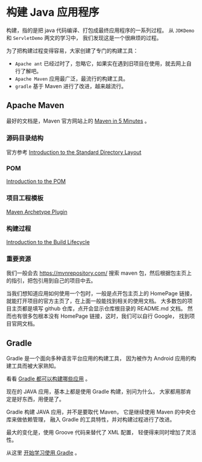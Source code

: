 #  构建 Java 应用程序

构建，指的是把 java 代码编译、打包成最终应用程序的一系列过程。
从 `JDKDemo` 和 `ServletDemo` 两文的学习中，
我们发现这是一个很麻烦的过程。

为了把构建过程变得容易，大家创建了专门的构建工具：
- `Apache ant` 已经过时了，忽略它，如果实在遇到旧项目在使用，就去网上自行了解吧。
- `Apache Maven` 应用最广泛，最流行的构建工具。
- `gradle` 基于 Maven 进行了改进，越来越流行。

## Apache Maven
最好的文档是，Maven 官方网站上的
[Maven in 5 Minutes](https://maven.apache.org/guides/getting-started/maven-in-five-minutes.html)
。

### 源码目录结构
官方参考
[Introduction to the Standard Directory Layout](https://maven.apache.org/guides/introduction/introduction-to-the-standard-directory-layout.html)
### POM
[Introduction to the POM](https://maven.apache.org/guides/introduction/introduction-to-the-pom.html)
### 项目工程模板
[Maven Archetype Plugin](https://maven.apache.org/archetype/maven-archetype-plugin/index.html)
### 构建过程
[Introduction to the Build Lifecycle](https://maven.apache.org/guides/introduction/introduction-to-the-lifecycle.html)

### 重要资源

我们一般会去 https://mvnrepository.com/
搜索 maven 包，然后根据包主页上的指引，把包引用到自己的项目中去。

当我们想知道应用如何使用一个包时，一般是点开包主页上的 HomePage 链接，
就能打开项目的官方主页了，在上面一般能找到相关的使用文档。
大多数包的项目主页都是填写 github 仓库，点开会显示仓库根目录的 README.md 文档。
然而也有很多包根本没有 HomePage 链接，这时，我们可以自行 Google，
找到项目官网文档。 

## Gradle

Gradle 是一个面向多种语言平台应用的构建工具，
因为被作为 Android 应用的构建工具而被大家熟知。

看看 [Gradle 都可以构建哪些应用](https://docs.gradle.org/current/samples/index.html) 。

现在的 JAVA 应用，基本上都是使用 Gradle 构建，别问为什么，
大家都用那肯定是好东西，用便是了。

Gradle 构建 JAVA 应用，并不是要取代 Maven，
它是继续使用 Maven 的中央仓库来做依赖管理，
融入 Gradle 的工具特性，并对构建过程进行了改进。

最大的变化是，使用 Groove 代码来替代了 XML 配置，
轻便得来同时增加了灵活性。

从这里 [开始学习使用 Gradle](https://docs.gradle.org/current/userguide/getting_started.html) 。